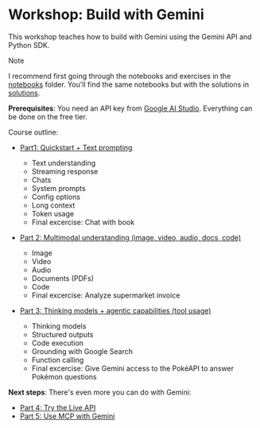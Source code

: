 # Workshop: Build with Gemini

This workshop teaches how to build with Gemini using the Gemini API and Python SDK.

> [!NOTE]
> I recommend first going through the notebooks and exercises in the [notebooks](https://github.com/patrickloeber/workshop-build-with-gemini/blob/main/notebooks/) folder. You'll find the same notebooks but with the solutions in [solutions](https://github.com/patrickloeber/workshop-build-with-gemini/blob/main/solutions/).

**Prerequisites**: You need an API key from [Google AI Studio](https://aistudio.google.com/apikey). Everything can be done on the free tier.

Course outline:

- [Part1: Quickstart + Text prompting](https://github.com/patrickloeber/workshop-build-with-gemini/blob/cloud-summit-nordics/01-text-prompting.ipynb)
    - Text understanding
    - Streaming response
    - Chats
    - System prompts
    - Config options
    - Long context
    - Token usage
    - Final excercise: Chat with book

- [Part 2: Multimodal understanding (image, video, audio, docs, code)](https://github.com/patrickloeber/workshop-build-with-gemini/blobcloud-summit-nordics/02-multimodal-understanding.ipynb)
    - Image
    - Video
    - Audio
    - Documents (PDFs)
    - Code
    - Final excercise: Analyze supermarket invoice

- [Part 3: Thinking models + agentic capabilities (tool usage)](https://github.com/patrickloeber/workshop-build-with-gemini/blob/cloud-summit-nordics3-thinking-and-tools.ipynb)
    - Thinking models
    - Structured outputs
    - Code execution
    - Grounding with Google Search
    - Function calling
    - Final excercise: Give Gemini access to the PokéAPI to answer Pokémon questions

**Next steps**: There's even more you can do with Gemini:

- [Part 4: Try the Live API](https://github.com/patrickloeber/workshop-build-with-gemini/blob/cloud-summit-nordics/04-live-api)
- [Part 5: Use MCP with Gemini](https://github.com/patrickloeber/workshop-build-with-gemini/blob/cloud-summit-nordics/05-mcp)
